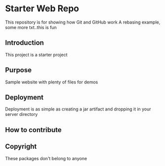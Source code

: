 # Starter Web Repo

This repository is for showing how Git and GitHub work
A rebasing example, some more txt..this is fun

## Introduction

This project is a starter project

## Purpose

Sample website with plenty of files for demos

## Deployment
Deployment is as simple as creating a jar artifact and dropping it in your server directory

## How to contribute

## Copyright
These packages don't belong to anyone
